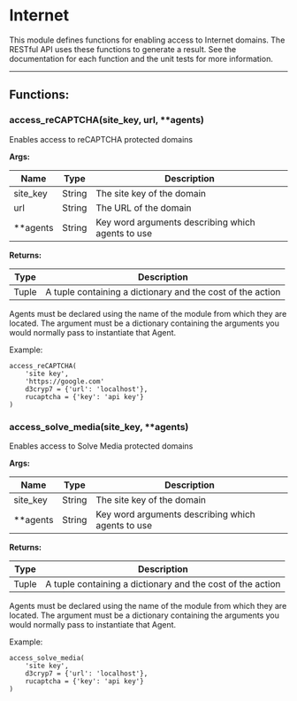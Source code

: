 Internet
========

This module defines functions for enabling access to Internet domains. The
RESTful API uses these functions to generate a result. See the documentation for
each function and the unit tests for more information.

- - - - - - - - - - - - - - - - - - - - - - - - - - - - - - - - - - - - - - - -

**Functions:**
--------------

### access_reCAPTCHA(site_key, url, \*\*agents)

Enables access to reCAPTCHA protected domains

**Args:**

|   Name   |  Type  |                    Description                    |
|----------|--------|---------------------------------------------------|
| site_key | String | The site key of the domain                        |
| url      | String | The URL of the domain                             |
| **agents | String | Key word arguments describing which agents to use |

**Returns:**

| Type  |                        Description                         |
|-------|------------------------------------------------------------|
| Tuple | A tuple containing a dictionary and the cost of the action |

Agents must be declared using the name of the module from which they are
located. The argument must be a dictionary containing the arguments you
would normally pass to instantiate that Agent.

Example:

	access_reCAPTCHA(
		'site key',
		'https://google.com'
		d3cryp7 = {'url': 'localhost'},
		rucaptcha = {'key': 'api key'}
	)


### access_solve_media(site_key, \*\*agents)

Enables access to Solve Media protected domains

**Args:**

|   Name   |  Type  |                    Description                    |
|----------|--------|---------------------------------------------------|
| site_key | String | The site key of the domain                        |
| **agents | String | Key word arguments describing which agents to use |

**Returns:**

| Type  |                        Description                         |
|-------|------------------------------------------------------------|
| Tuple | A tuple containing a dictionary and the cost of the action |

Agents must be declared using the name of the module from which they are
located. The argument must be a dictionary containing the arguments you
would normally pass to instantiate that Agent.

Example:

	access_solve_media(
		'site key',
		d3cryp7 = {'url': 'localhost'},
		rucaptcha = {'key': 'api key'}
	)
